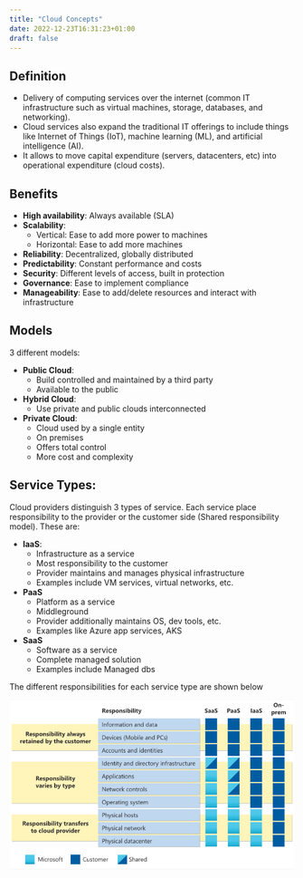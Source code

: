 ```yaml
---
title: "Cloud Concepts"
date: 2022-12-23T16:31:23+01:00
draft: false
---
```


## Definition

- Delivery of computing services over the internet (common IT infrastructure such as virtual machines, storage, databases, and networking). 
- Cloud services also expand the traditional IT offerings to include things like Internet of Things (IoT), machine learning (ML), and artificial intelligence (AI).
- It allows to move capital expenditure (servers, datacenters, etc) into operational expenditure (cloud costs).

## Benefits
- __High availability__: Always available (SLA)
- __Scalability__: 
  - Vertical: Ease to add more power to machines
  - Horizontal: Ease to add more machines
- __Reliability__: Decentralized, globally distributed
- __Predictability__:  Constant performance and costs
- __Security__: Different levels of access, built in protection
- __Governance__: Ease to implement compliance
- __Manageability__: Ease to add/delete resources and interact with infrastructure

## Models

3 different models:

- **Public Cloud**: 
  - Build controlled and maintained by a third party
  - Available to the public
- **Hybrid Cloud**:
  - Use private and public clouds interconnected
- **Private Cloud**: 
  - Cloud used by a single entity
  - On premises
  - Offers total control
  - More cost and complexity

## Service Types:

Cloud providers distinguish 3 types of service. Each service place responsibility to the provider or the customer side (Shared responsibility model). These are:

- **IaaS**: 
  - Infrastructure as a service
  - Most responsibility to the customer
  - Provider maintains and manages physical infrastructure
  - Examples include VM services, virtual networks, etc.
- **PaaS**
  - Platform as a service
  - Middleground
  - Provider additionally maintains OS, dev tools, etc.
  - Examples like Azure app services, AKS
- **SaaS**
  - Software as a service
  - Complete managed solution
  - Examples include Managed dbs

The different responsibilities for each service type are shown below

![srm](/images/Azure/srm.png)